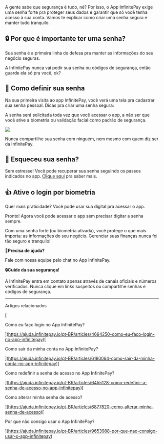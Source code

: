 A gente sabe que segurança é tudo, né? Por isso, o App InfinitePay exige uma senha forte pra proteger seus dados e garantir que só você tenha acesso à sua conta. Vamos te explicar como criar uma senha segura e manter tudo tranquilo.

## 🔒 **Por que é importante ter uma senha?**

Sua senha é a primeira linha de defesa pra manter as informações do seu negócio seguras.

A InfinitePay nunca vai pedir sua senha ou códigos de segurança, então guarde ela só pra você, ok?

## 📱 **Como definir sua senha**

Na sua primeira visita ao app InfinitePay, você verá uma tela pra cadastrar sua senha pessoal. Dicas pra criar uma senha segura:

A senha será solicitada toda vez que você acessar o app, a não ser que você ative a biometria ou validação facial como padrão de segurança.

[![](https://downloads.intercomcdn.com/i/o/cq9sxxvy/1334500367/2ac695b5eb6e0c1a6ead02a1d34f/HOS6raEI5sHK37uVsCsWUtDrsl5v4FJuGsCLMx0yF9CGLhYt8BU8zDtJQlMdEeleOfwj90pmXxKjpkbqcnnbO5ZBOIs5KJF_8Ov3pXctodumQw_JafiIxNVi-58b2KjVA8oAY0TnCpUDEwUjkNU3Yw?expires=1756088100&signature=29eeb10c06ddf50f7e89af7a41c222e2c4d92143e171fa99c833df123eb86b4a&req=dSMkEsx%2BnYJZXvMW1HO4zYU8nF0WYSryYE8ON48nl8wwwWMXBnF7XPEuMf2J%0A0pBDk11eIiMrVo4i%2BcQ%3D%0A)](https://downloads.intercomcdn.com/i/o/cq9sxxvy/1334500367/2ac695b5eb6e0c1a6ead02a1d34f/HOS6raEI5sHK37uVsCsWUtDrsl5v4FJuGsCLMx0yF9CGLhYt8BU8zDtJQlMdEeleOfwj90pmXxKjpkbqcnnbO5ZBOIs5KJF_8Ov3pXctodumQw_JafiIxNVi-58b2KjVA8oAY0TnCpUDEwUjkNU3Yw?expires=1756088100&signature=29eeb10c06ddf50f7e89af7a41c222e2c4d92143e171fa99c833df123eb86b4a&req=dSMkEsx%2BnYJZXvMW1HO4zYU8nF0WYSryYE8ON48nl8wwwWMXBnF7XPEuMf2J%0A0pBDk11eIiMrVo4i%2BcQ%3D%0A)

Nunca compartilhe sua senha com ninguém, nem mesmo com quem diz ser da InfinitePay.

## 🔑 **Esqueceu sua senha?**

Sem estresse! Você pode recuperar sua senha seguindo os passos indicados no app. [Clique aqui](https://ajuda.infinitepay.io/pt-BR/articles/6446117-por-que-preciso-de-uma-senha-para-acessar-meu-app-infinitepay#) pra saber mais.

## 👍 **Ative o login por biometria**

Quer mais praticidade? Você pode usar sua digital pra acessar o app.

Pronto! Agora você pode acessar o app sem precisar digitar a senha sempre.

Com uma senha forte (ou biometria ativada), você protege o que mais importa: as informações do seu negócio. Gerenciar suas finanças nunca foi tão seguro e tranquilo!

**🔔Precisa de ajuda?**

Fale com nossa equipe pelo chat no App InfinitePay.

**🔒Cuide da sua segurança!**

A InfinitePay entra em contato apenas através de canais oficiais e números verificados. Nunca clique em links suspeitos ou compartilhe senhas e códigos de segurança.

___

Artigos relacionados

[

Como eu faço login no App InfinitePay?

](https://ajuda.infinitepay.io/pt-BR/articles/4694250-como-eu-faco-login-no-app-infinitepay)[

Como sair da minha conta no App InfinitePay?

](https://ajuda.infinitepay.io/pt-BR/articles/6180064-como-sair-da-minha-conta-no-app-infinitepay)[

Como redefinir a senha de acesso no App InfinitePay?

](https://ajuda.infinitepay.io/pt-BR/articles/6455128-como-redefinir-a-senha-de-acesso-no-app-infinitepay)[

Como alterar minha senha de acesso?

](https://ajuda.infinitepay.io/pt-BR/articles/6877820-como-alterar-minha-senha-de-acesso)[

Por que não consigo usar o App InfinitePay?

](https://ajuda.infinitepay.io/pt-BR/articles/9653988-por-que-nao-consigo-usar-o-app-infinitepay)